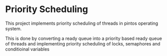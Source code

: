 # Priority Scheduling

This project implements priority scheduling of threads in pintos operating system.

This is done by converting a ready queue into a priority based ready queue of threads and implementing priority scheduling of locks, semaphores and conditioinal variables

